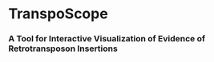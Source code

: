 # TranspoScope

### A Tool for Interactive Visualization of Evidence of Retrotransposon Insertions

